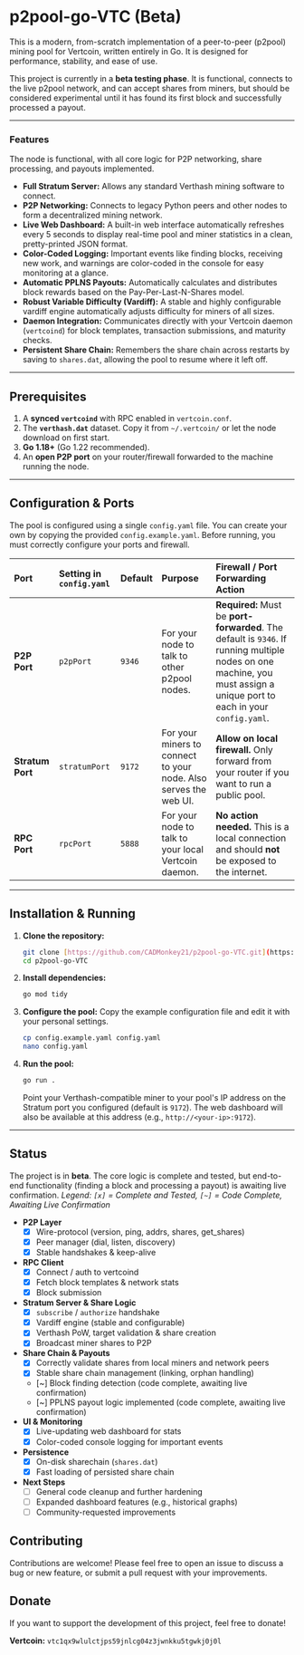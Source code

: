 # p2pool-go-VTC (Beta)

This is a modern, from-scratch implementation of a peer-to-peer (p2pool) mining pool for Vertcoin, written entirely in Go. It is designed for performance, stability, and ease of use.

This project is currently in a **beta testing phase**. It is functional, connects to the live p2pool network, and can accept shares from miners, but should be considered experimental until it has found its first block and successfully processed a payout.

---

### Features

The node is functional, with all core logic for P2P networking, share processing, and payouts implemented.

* **Full Stratum Server:** Allows any standard Verthash mining software to connect.
* **P2P Networking:** Connects to legacy Python peers and other nodes to form a decentralized mining network.
* **Live Web Dashboard:** A built-in web interface automatically refreshes every 5 seconds to display real-time pool and miner statistics in a clean, pretty-printed JSON format.
* **Color-Coded Logging:** Important events like finding blocks, receiving new work, and warnings are color-coded in the console for easy monitoring at a glance.
* **Automatic PPLNS Payouts:** Automatically calculates and distributes block rewards based on the Pay-Per-Last-N-Shares model.
* **Robust Variable Difficulty (Vardiff):** A stable and highly configurable vardiff engine automatically adjusts difficulty for miners of all sizes.
* **Daemon Integration:** Communicates directly with your Vertcoin daemon (`vertcoind`) for block templates, transaction submissions, and maturity checks.
* **Persistent Share Chain:** Remembers the share chain across restarts by saving to `shares.dat`, allowing the pool to resume where it left off.

---

## Prerequisites

1.  A **synced `vertcoind`** with RPC enabled in `vertcoin.conf`.
2.  The **`verthash.dat`** dataset. Copy it from `~/.vertcoin/` or let the node download on first start.
3.  **Go 1.18+** (Go 1.22 recommended).
4.  An **open P2P port** on your router/firewall forwarded to the machine running the node.

---

## Configuration & Ports

The pool is configured using a single `config.yaml` file. You can create your own by copying the provided `config.example.yaml`. Before running, you must correctly configure your ports and firewall.

| Port         | Setting in `config.yaml` | Default | Purpose                                                          | Firewall / Port Forwarding Action                                                              |
| :----------- | :----------------------- | :------ | :--------------------------------------------------------------- | :--------------------------------------------------------------------------------------------- |
| **P2P Port** | `p2pPort`                | `9346`  | For your node to talk to other p2pool nodes.                     | **Required:** Must be **port-forwarded**. The default is `9346`. If running multiple nodes on one machine, you must assign a unique port to each in your `config.yaml`. |
| **Stratum Port** | `stratumPort`            | `9172`  | For your miners to connect to your node. Also serves the web UI. | **Allow on local firewall.** Only forward from your router if you want to run a public pool. |
| **RPC Port** | `rpcPort`                | `5888`  | For your node to talk to your local Vertcoin daemon.             | **No action needed.** This is a local connection and should **not** be exposed to the internet. |

---

## Installation & Running

1.  **Clone the repository:**
    ```bash
    git clone [https://github.com/CADMonkey21/p2pool-go-VTC.git](https://github.com/CADMonkey21/p2pool-go-VTC.git)
    cd p2pool-go-VTC
    ```

2.  **Install dependencies:**
    ```bash
    go mod tidy
    ```

3.  **Configure the pool:**
    Copy the example configuration file and edit it with your personal settings.
    ```bash
    cp config.example.yaml config.yaml
    nano config.yaml
    ```

4.  **Run the pool:**
    ```bash
    go run .
    ```
    Point your Verthash-compatible miner to your pool's IP address on the Stratum port you configured (default is `9172`). The web dashboard will also be available at this address (e.g., `http://<your-ip>:9172`).

---

## Status

The project is in **beta**. The core logic is complete and tested, but end-to-end functionality (finding a block and processing a payout) is awaiting live confirmation.
*Legend: `[x]` = Complete and Tested, `[~]` = Code Complete, Awaiting Live Confirmation*

-   **P2P Layer**
    -   [x] Wire-protocol (version, ping, addrs, shares, get_shares)
    -   [x] Peer manager (dial, listen, discovery)
    -   [x] Stable handshakes & keep-alive
-   **RPC Client**
    -   [x] Connect / auth to vertcoind
    -   [x] Fetch block templates & network stats
    -   [x] Block submission
-   **Stratum Server & Share Logic**
    -   [x] `subscribe` / `authorize` handshake
    -   [x] Vardiff engine (stable and configurable)
    -   [x] Verthash PoW, target validation & share creation
    -   [x] Broadcast miner shares to P2P
-   **Share Chain & Payouts**
    -   [x] Correctly validate shares from local miners and network peers
    -   [x] Stable share chain management (linking, orphan handling)
    -   [~] Block finding detection (code complete, awaiting live confirmation)
    -   [~] PPLNS payout logic implemented (code complete, awaiting live confirmation)
-   **UI & Monitoring**
    -   [x] Live-updating web dashboard for stats
    -   [x] Color-coded console logging for important events
-   **Persistence**
    -   [x] On-disk sharechain (`shares.dat`)
    -   [x] Fast loading of persisted share chain
-   **Next Steps**
    -   [ ] General code cleanup and further hardening
    -   [ ] Expanded dashboard features (e.g., historical graphs)
    -   [ ] Community-requested improvements

## Contributing

Contributions are welcome! Please feel free to open an issue to discuss a bug or new feature, or submit a pull request with your improvements.

## Donate

If you want to support the development of this project, feel free to donate!

**Vertcoin:** `vtc1qx9wlulctjps59jnlcg04z3jwnkku5tgwkj0j0l`
